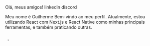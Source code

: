 Olá, meus amigos!
linkedin
discord

Meu nome é Guilherme
Bem-vindo ao meu perfil. Atualmente, estou utilizando React com Next.js e React Native como minhas principais ferramentas, e também praticando outras.

<br>
<div align="center" style="display: flex">
  <a href="https://github.com/GuilhermeNotFound404">
  </a>
  <a>
    <img width="49%" align="center" src="https://streak-stats.demolab.com/?user=GuilhermeNotFound404&theme=omni&hide_border=true&mode=weekly&background=45%2C483C67%2C191622&border_radius=32" />
  </a>
</div>
<p align="center">
</p>
<!-- ![perfil]
![linguagens] -->
<!-- [perfil]: https://github-readme-stats-guilhermenotfound404.vercel.app/api?username=GuilhermeNotFound404&show_icons=true&theme=omni&count_private=true&hide_border=true
[linguagens]: https://github-readme-stats-guilhermenotfound404.vercel.app/api/top-langs/?username=GuilhermeNotFound404&theme=omni&layout=compact&hide_border=true
 -->
